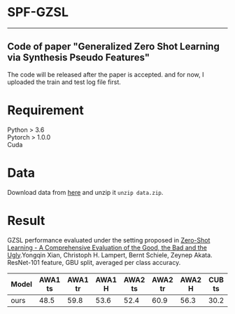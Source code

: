 # SPF-GZSL
---------------------------------------------------------------------------------------------------
Code of paper "Generalized Zero Shot Learning via Synthesis Pseudo Features"
---------------------------------------------------------------------------------------------------
The code will be released after the paper is accepted.
and for now, I uploaded the train and test log file first.  
# Requirement
Python > 3.6  
Pytorch > 1.0.0  
Cuda  
# Data
Download data from [here](https://datasets.d2.mpi-inf.mpg.de/xian/xlsa17.zip) and unzip it `unzip data.zip`.

# Result
GZSL performance evaluated under the setting proposed in [Zero-Shot Learning - A Comprehensive Evaluation of the Good, the Bad and the Ugly](https://arxiv.org/abs/1707.00600).Yongqin Xian, Christoph H. Lampert, Bernt Schiele, Zeynep Akata.  
ResNet-101 feature, GBU split, averaged per class accuracy.  

| Model      |    AWA1 ts    |    AWA1 tr |    AWA1 H    |    AWA2 ts    |    AWA2 tr  |   AWA2 H    |    CUB ts  |   CUB tr |   CUB H    |   SUN ts   |   SUN tr    |   SUN H    |
|------------|---------|---------|---------|---------|---------|---------|---------|---------|---------|---------|---------|---------|
| ours       |   48.5   |   59.8   |   53.6   |   52.4   |   60.9   |   56.3   |   30.2   |   63.4   |   40.9   |**32.2** |**59.0** |**41.6** |  
